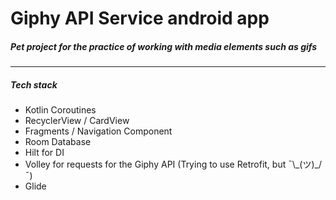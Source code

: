 # Giphy API Service android app
##### Pet project for the practice of working with media elements such as gifs

---
##### Tech stack

- Kotlin Coroutines
- RecyclerView / CardView
- Fragments / Navigation Component
- Room Database
- Hilt for DI
- Volley for requests for the Giphy API (Trying to use Retrofit, but ¯\\\_(ツ)_/¯)
- Glide 
